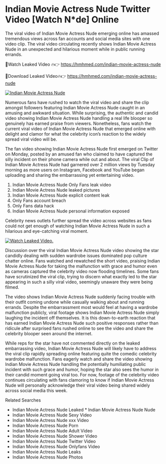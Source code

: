 ﻿# Indian Movie Actress Nude Twitter Video [Watch N*de] Online

The viral video of ﻿Indian Movie Actress Nude emerging online has amassed tremendous views across fan accounts and social media sites with one video clip. The viral video circulating recently shows ﻿Indian Movie Actress Nude in an unexpected and hilarious moment while in public running errands. 

🔴Watch Leaked Video 🔥👉  https://hmhmed.com/indian-movie-actress-nude 

🔴Download Leaked Video🔥👉  https://hmhmed.com/indian-movie-actress-nude 

[![Indian Movie Actress Nude](https://i.imgur.com/dJHk4Zq.gif)](https://hmhmed.com/indian-movie-actress-nude)

Numerous fans have rushed to watch the viral video and share the clip amongst followers featuring ﻿Indian Movie Actress Nude caught in an amusing and awkward situation. While surprising, the authentic and candid video showing ﻿Indian Movie Actress Nude handling a real life blooper so genuinely has earned praise from viewers. Nonetheless, fans watch the current viral video of ﻿Indian Movie Actress Nude that emerged online with delight and clamor for what the celebrity icon’s reaction to the widely spread viral video will be.

The fan video showing ﻿Indian Movie Actress Nude first emerged on Twitter on Monday, posted by an amused fan who claimed to have captured the silly incident on their phone camera while out and about. The viral Clip of ﻿Indian Movie Actress Nude had garnered over 2 million views by Tuesday morning as more users on Instagram, Facebook and YouTube began uploading and sharing the embarrassing yet entertaining video. 

1. ﻿Indian Movie Actress Nude Only Fans leak video
2. ﻿Indian Movie Actress Nude leaked pictures
3. ﻿Indian Movie Actress Nude explicit content leak
4. Only Fans account breach
5. Only Fans data hack
6. ﻿Indian Movie Actress Nude personal information exposed

Celebrity news outlets further spread the video across websites as fans could not get enough of watching ﻿Indian Movie Actress Nude in such a hilarious and eye-catching viral moment. 

[![Watch Leaked Video.](https://miro.medium.com/v2/resize:fit:828/format:webp/1*cilzJN44JGOrTw9NJCrNHA.gif "Watch Leaked Video")](https://hmhmed.com/indian-movie-actress-nude)

Discussion over the viral ﻿Indian Movie Actress Nude video showing the star candidly dealing with sudden wardrobe issues dominated pop culture chatter online. Fans watched and rewatched the short video, praising ﻿Indian Movie Actress Nude for taking the malfunction with grace and humor even as cameras captured the celebrity video now flooding timelines. Some fans have scrutinized the viral clip, trying to discern what exactly led to the star appearing in such a silly viral video, seemingly unaware they were being filmed.

The video shows ﻿Indian Movie Actress Nude suddenly facing trouble with their outfit coming undone while casually walking about and running errands. Despite the embarrassment most would feel at having a wardrobe malfunction publicly, viral footage shows ﻿Indian Movie Actress Nude simply laughing the incident off themselves. It is this down-to-earth reaction that has earned ﻿Indian Movie Actress Nude such positive responses rather than ridicule after surprised fans rushed online to see the video and share the celebrity blooper seen around the internet.  

While reps for the star have not commented directly on the leaked embarrassing video, ﻿Indian Movie Actress Nude will likely have to address the viral clip rapidly spreading online featuring quite the comedic celebrity wardrobe malfunction. Fans eagerly watch and share the video showing ﻿Indian Movie Actress Nude handling the potentially humiliating public incident with such grace and humor, hoping the star also sees the humor in their candid moment going viral too. For now, footage of the celebrity video continues circulating with fans clamoring to know if ﻿Indian Movie Actress Nude will personally acknowledge their viral video being shared widely across social media this week.

Related Searches
* ﻿Indian Movie Actress Nude Leaked
﻿* Indian Movie Actress Nude Nude
* ﻿Indian Movie Actress Nude Sexy Video
* ﻿Indian Movie Actress Nude xxx Video
* ﻿Indian Movie Actress Nude Porn
* ﻿Indian Movie Actress Nude Adult Video
* ﻿Indian Movie Actress Nude Shower Video
* ﻿Indian Movie Actress Nude Twitter Video
* ﻿Indian Movie Actress Nude Onlyfans Video
* ﻿Indian Movie Actress Nude Leaks
* ﻿Indian Movie Actress Nude Photos